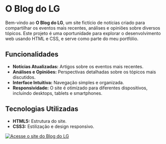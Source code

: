 # O Blog do LG

Bem-vindo ao **O Blog do LG**, um site fictício de notícias criado para compartilhar os eventos mais recentes, análises e opiniões sobre diversos tópicos. Este projeto é uma oportunidade para explorar 
o desenvolvimento web usando HTML e CSS, e serve como parte do meu portfólio.

## Funcionalidades

- **Notícias Atualizadas:** Artigos sobre os eventos mais recentes.
- **Análises e Opiniões:** Perspectivas detalhadas sobre os tópicos mais discutidos.
- **Interface Intuitiva:** Navegação simples e organizada.
- **Responsividade:** O site é otimizado para diferentes dispositivos, incluindo desktops, tablets e smartphones.

## Tecnologias Utilizadas

- **HTML5:** Estrutura do site.
- **CSS3:** Estilização e design responsivo.

[![Acesse o site do Blog do LG](https://img.shields.io/badge/Visite%20o%20Blog%20do%20LG-blue?style=for-the-badge)](https://calculadoraimcon.netlify.app)
